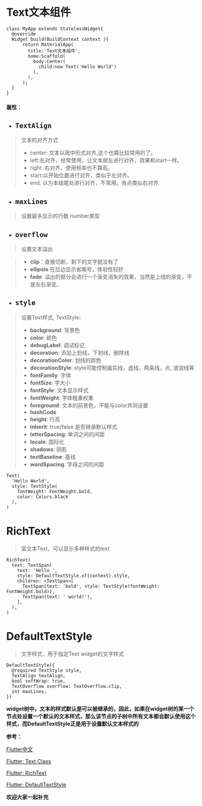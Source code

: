 # Text文本组件

```
class MyApp extends StatelessWidget{
  @override
  Widget build(BuildContext context ){
      return MaterialApp(
        title:'Text文本组件',
        home:Scaffold(
          body:Center(
            child:new Text('Hello World')
          ),
        ),
      );
  }
}
```
#### 属性：

- ## `TextAlign`

> 文本的对齐方式
> - center: 文本以居中形式对齐,这个也算比较常用的了。
> - left:左对齐，经常使用，让文本居左进行对齐，效果和start一样。
> - right :右对齐，使用频率也不算高。
> - start:以开始位置进行对齐，类似于左对齐。
> - end: 以为本结尾处进行对齐，不常用。有点类似右对齐.

- ## `maxLines`

> 设置最多显示的行数   number类型

- ## `overflow`

> 设置文本溢出

> - **clip**：直接切断，剩下的文字就没有了
> - **ellipsis**:在后边显示省略号，体验性较好
> - **fade**: 溢出的部分会进行一个渐变消失的效果，当然是上线的渐变，不是左右渐变。

- ## `style`

> 设置Text样式, TextStyle:
> - **background**: 背景色
> - **color**: 颜色
> - **debugLabel**: 调试标记
> - **decoration**: 添加上划线，下划线，删除线
> - **decorationColor**: 划线的颜色
> - **decorationStyle**: style可能控制画实线，虚线，两条线，点, 波浪线等
> - **fontFamily**: 字体
> - **fontSize**: 字大小
> - **fontStyle**: 文本显示样式
> - **fontWeight**: 字体粗重权重
> - **foreground**: 文本的前景色，不能与color共同设置
> - **hashCode**
> - **height**: 行高
> - **inherit**: true/false  是否继承默认样式
> - **letterSpacing**: 单词之间的间距
> - **locale**: 国际化
> - **shadows**: 阴影
> - **textBaseline**: 基线
> - **wordSpacing**: 字母之间的间距

```
Text(
  'Hello World',
  style: TextStyle(
    fontWeight: FontWeight.bold,
    color: Colors.black
  ),
)
```

# RichText

> 富文本Text，可以显示多种样式的text

```
RichText(
  text: TextSpan(
    text: 'Hello ',
    style: DefaultTextStyle.of(context).style,
    children: <TextSpan>[
      TextSpan(text: 'bold', style: TextStyle(fontWeight: FontWeight.bold)),
      TextSpan(text: ' world!'),
    ],
  ),
)
```

# DefaultTextStyle

> 文字样式，用于指定Text widget的文字样式

```
DefaultTextStyle({
  @required TextStyle style, 
  TextAlign textAlign, 
  bool softWrap: true, 
  TextOverflow overflow: TextOverflow.clip, 
  int maxLines,
})
```

**widget树中，文本的样式默认是可以被继承的，因此，如果在widget树的某一个节点处设置一个默认的文本样式，那么该节点的子树中所有文本都会默认使用这个样式，而DefaultTextStyle正是用于设置默认文本样式的**

**参考：**

[Flutter中文](https://book.flutterchina.club/chapter3/text.html)

[Flutter: Text Class](https://docs.flutter.io/flutter/widgets/Text-class.html)

[Flutter: RichText](https://docs.flutter.io/flutter/widgets/RichText-class.html)

[Flutter: DefaultTextStyle](https://docs.flutter.io/flutter/widgets/DefaultTextStyle-class.html)

**欢迎大家一起补充**
